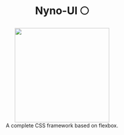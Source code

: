 <h1 align="center">Nyno-UI 🌕</h1>
<p align="center">
  <img  src='https://i.imgur.com/KfRn2eI.png' width="256">
<br/>
A complete CSS framework based on flexbox.
